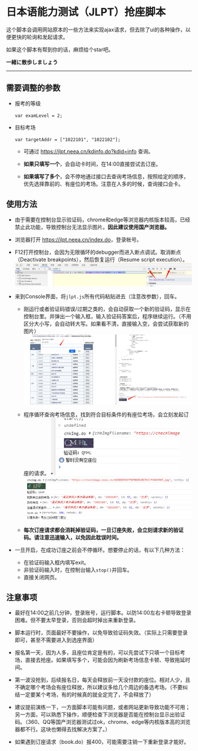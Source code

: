 # 日本语能力测试（JLPT）抢座脚本

这个脚本会调用网站原本的一些方法来实现ajax请求，但去除了ui的各种操作，以便更快的轮询和发起请求。

如果这个脚本有帮到你的话，麻烦给个star吧。

**一緒に散歩しましょう**

---

## 需要调整的参数
- 报考的等级
    
    `var examLevel = 2;`

- 目标考场

    `var targetAddr = ["1022101", "1022102"];`
    
    - 可通过 <https://jlpt.neea.cn/kdinfo.do?kdid=info> 查询。

    - **如果只填写一个**，会自动卡时间，在14:00直接尝试去订座。

    - **如果填写了多个**，会不停地通过接口去查询考场信息，按照给定的顺序，优先选择靠前的、有座位的考场。注意在人多的时候，查询接口会卡。
    

## 使用方法

- 由于需要在控制台显示验证码，chrome和edge等浏览器内核版本较高，已经禁止此功能，导致控制台无法显示图片。**因此建议使用国产浏览器。**

- 浏览器打开 <https://jlpt.neea.cn/index.do>，登录帐号。

- F12打开控制台，会因为无限循环的debugger而进入断点调试。取消断点（Deactivate breakpoints），然后恢复运行（Resume script execution）。
    ![截图](screenshot/1.png)

- 来到Console界面，将`jlpt.js`所有代码粘贴进去（注意改参数），回车。
    - 刚运行或者验证码错误/过期之类的，会自动获取一个新的验证码，显示在控制台里。并弹出一个输入框，输入验证码答案后，程序继续运行。（不用区分大小写，会自动转大写。如果看不清，直接输入空，会尝试获取新的图片）
    ![截图](screenshot/2.png)
    
    - 程序循环查询考场信息，找到符合目标条件的有座位考场，会立刻发起订座的请求。
    ![截图](screenshot/3.png)
    ![截图](screenshot/4.png)
    
    - **每次订座请求都会消耗掉验证码，一旦订座失败，会立刻请求新的验证码。请注意迅速输入，以免因此耽误时间。**
    
- 一旦开启，在成功订座之前会不停循环。想要停止的话，有以下几种方法：
    - 在验证码输入框内填写exit。
    - 非验证码输入时，在控制台输入`stop()`并回车。
    - 直接关闭网页。

## 注意事项

- 最好在14:00之前几分钟，登录账号，运行脚本。以防14:00左右卡顿导致登录困难。但不要太早登录，否则会超时掉出来重新登录。

- 脚本运行时，页面最好不要操作，以免导致验证码失效。（实际上只需要登录即可，甚至不需要进入到选座界面）

- 报名第一天，因为人多，且座位肯定是有的，可以先尝试下只填一个目标考场，直接去抢座。如果填写多个，可能会因为刷新考场信息卡顿、导致拖延时间。

- 第一波没抢到，后续报名日，每天会释放前一天没付款的座位。相对人少，且不确定哪个考场会有座位释放，所以建议多给几个周边的备选考场。（不要纠结一定要某个考场，有的时候真的就全定完了，不会释放了）

- 建议提前演练一下，一方面脚本可能有问题，或者网站更新导致功能不可用；另一方面，可以熟悉下操作，顺便检查下浏览器是否能在控制台显示出验证码。（360、QQ等国产浏览器测试过ok，chrome、edge等内核版本高的浏览器都不行。这块也懒得去找解决方案了。）

- 如果遇到订座请求（book.do）报400，可能需要注销一下重新登录才能好。